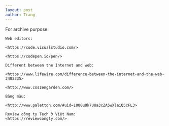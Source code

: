 ```yaml
---
layout: post
author: Trang
---
```

For archive purpose:

    Web editors:

    <https://code.visualstudio.com/>

    <https://codepen.io/pen/>

    Different between the Internet and web:

    <https://www.lifewire.com/difference-between-the-internet-and-the-web-2483335>

    <http://www.csszengarden.com/>

    Bảng màu:

    <http://www.paletton.com/#uid=1000u0k7UUa3cZA5wXlaiQ5cFL3>

    Review công ty Tech ở Việt Nam:
    <https://reviewcongty.com/>
